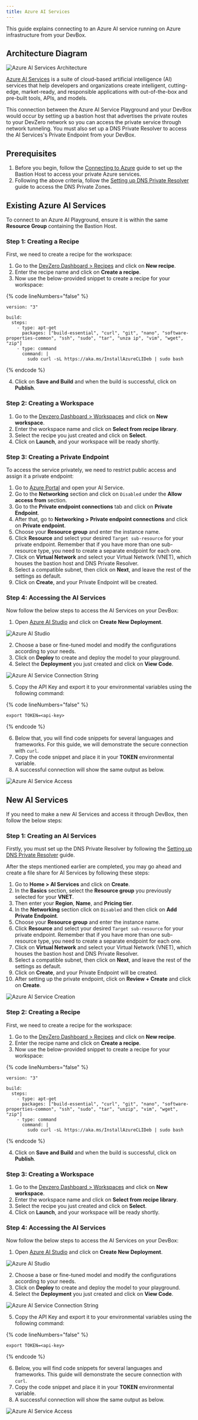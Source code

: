 ```yaml
---
title: Azure AI Services
---
```

This guide explains connecting to an Azure AI service running on Azure infrastructure from your DevBox.

## Architecture Diagram

![Azure AI Services Architecture](../../../.gitbook/assets/azure-ai-architecture.png)

<!-- markdown-link-check-disable-next-line -->
[Azure AI Services](https://azure.microsoft.com/en-us/products/ai-services/) is a suite of cloud-based artificial intelligence (AI) services that help developers and organizations create intelligent, cutting-edge, market-ready, and responsible applications with out-of-the-box and pre-built tools, APIs, and models.

This connection between the Azure AI Service Playground and your DevBox would occur by setting up a bastion host that advertises the private routes to your DevZero network so you can access the private service through network tunneling. You must also set up a DNS Private Resolver to access the AI Services's Private Endpoint from your DevBox.

## Prerequisites

1. Before you begin, follow the [Connecting to Azure](../../existing-network/connecting-to-azure.md) guide to set up the Bastion Host to access your private Azure services.
2. Following the above criteria, follow the [Setting up DNS Private Resolver](./setting-up-dns-private-resolver.md) guide to access the DNS Private Zones.

## Existing Azure AI Services

To connect to an Azure AI Playground, ensure it is within the same **Resource Group** containing the Bastion Host.

### Step 1: Creating a Recipe

First, we need to create a recipe for the workspace:

1. Go to the [DevZero Dashboard > Recipes](https://www.devzero.io/dashboard/recipes) and click on **New recipe**.
2. Enter the recipe name and click on **Create a recipe**.
3. Now use the below-provided snippet to create a recipe for your workspace:

{% code lineNumbers="false" %}
```
version: "3"

build:
  steps:
    - type: apt-get
      packages: ["build-essential", "curl", "git", "nano", "software-properties-common", "ssh", "sudo", "tar", "unza ip", "vim", "wget", "zip"]
    - type: command
      command: |
        sudo curl -sL https://aka.ms/InstallAzureCLIDeb | sudo bash
```
{% endcode %}

4. Click on **Save and Build** and when the build is successful, click on **Publish**.

### Step 2: Creating a Workspace

1. Go to the [Devzero Dashboard > Workspaces](https://www.devzero.io/dashboard/workspaces) and click on **New workspace**.
2. Enter the workspace name and click on **Select from recipe library**.
3. Select the recipe you just created and click on **Select**.
4. Click on **Launch**, and your workspace will be ready shortly.

### Step 3: Creating a Private Endpoint

To access the service privately, we need to restrict public access and assign it a private endpoint:

1. Go to [Azure Portal](https://portal.azure.com) and open your AI Service.
2. Go to the **Networking** section and click on `Disabled` under the **Allow access from** section.
3. Go to the **Private endpoint connections** tab and click on **Private Endpoint**.
4. After that, go to **Networking > Private endpoint connections** and click on **Private endpoint**.
5. Choose your **Resource group** and enter the instance name.
6. Click **Resource** and select your desired `Target sub-resource` for your private endpoint. Remember that if you have more than one sub-resource type, you need to create a separate endpoint for each one.
7. Click on **Virtual Network** and select your Virtual Network (VNET), which houses the bastion host and DNS Private Resolver.
8. Select a compatible subnet, then click on **Next**, and leave the rest of the settings as default.
9. Click on **Create**, and your Private Endpoint will be created.

### Step 4: Accessing the AI Services

Now follow the below steps to access the AI Services on your DevBox:

<!-- markdown-link-check-disable-next-line -->
1. Open [Azure AI Studio](https://ai.azure.com/resource/playground) and click on **Create New Deployment**.

![Azure AI Studio](../../../.gitbook/assets/azure-ai-studio.png)

2. Choose a base or fine-tuned model and modify the configurations according to your needs.
3. Click on **Deploy** to create and deploy the model to your playground.
4. Select the **Deployment** you just created and click on **View Code**.

![Azure AI Service Connection String](../../../.gitbook/assets/azure-ai-connection.png)

5. Copy the API Key and export it to your environmental variables using the following command:

{% code lineNumbers="false" %}
```
export TOKEN=<api-key>
```
{% endcode %}

6. Below that, you will find code snippets for several languages and frameworks. For this guide, we will demonstrate the secure connection with `curl`.
7. Copy the code snippet and place it in your **TOKEN** environmental variable.
8. A successful connection will show the same output as below.

![Azure AI Service Access](../../../.gitbook/assets/azure-ai-access.png)

## New AI Services

If you need to make a new AI Services and access it through DevBox, then follow the below steps:

### Step 1: Creating an AI Services

Firstly, you must set up the DNS Private Resolver by following the [Setting up DNS Private Resolver](./setting-up-dns-private-resolver.md) guide.

After the steps mentioned earlier are completed, you may go ahead and create a file share for AI Services by following these steps:

1. Go to **Home > AI Services** and click on **Create**.
2. In the **Basics** section, select the **Resource group** you previously selected for your **VNET**.
3. Then enter your **Region**, **Name**, and **Pricing tier**.
4. In the **Networking** section click on `Disabled` and then click on **Add Private Endpoint**.
5. Choose your **Resource group** and enter the instance name.
6. Click **Resource** and select your desired `Target sub-resource` for your private endpoint. Remember that if you have more than one sub-resource type, you need to create a separate endpoint for each one.
7. Click on **Virtual Network** and select your Virtual Network (VNET), which houses the bastion host and DNS Private Resolver.
8. Select a compatible subnet, then click on **Next**, and leave the rest of the settings as default.
9. Click on **Create**, and your Private Endpoint will be created.
10. After setting up the private endpoint, click on **Review + Create** and click on **Create**.

![Azure AI Service Creation](../../../.gitbook/assets/azure-ai-creation.png)

### Step 2: Creating a Recipe

First, we need to create a recipe for the workspace:

1. Go to the [DevZero Dashboard > Recipes](https://www.devzero.io/dashboard/recipes) and click on **New recipe**.
2. Enter the recipe name and click on **Create a recipe**.
3. Now use the below-provided snippet to create a recipe for your workspace:

{% code lineNumbers="false" %}
```
version: "3"

build:
  steps:
    - type: apt-get
      packages: ["build-essential", "curl", "git", "nano", "software-properties-common", "ssh", "sudo", "tar", "unzip", "vim", "wget", "zip"]
    - type: command
      command: |
        sudo curl -sL https://aka.ms/InstallAzureCLIDeb | sudo bash
```
{% endcode %}

4. Click on **Save and Build** and when the build is successful, click on **Publish**.

### Step 3: Creating a Workspace

1. Go to the [Devzero Dashboard > Workspaces](https://www.devzero.io/dashboard/workspaces) and click on **New workspace**.
2. Enter the workspace name and click on **Select from recipe library**.
3. Select the recipe you just created and click on **Select**.
4. Click on **Launch**, and your workspace will be ready shortly.

### Step 4: Accessing the AI Services

Now follow the below steps to access the AI Services on your DevBox:

<!-- markdown-link-check-disable-next-line -->
1. Open [Azure AI Studio](https://ai.azure.com/resource/playground) and click on **Create New Deployment**.

![Azure AI Studio](../../../.gitbook/assets/azure-ai-studio.png)

2. Choose a base or fine-tuned model and modify the configurations according to your needs.
3. Click on **Deploy** to create and deploy the model to your playground.
4. Select the **Deployment** you just created and click on **View Code**.

![Azure AI Service Connection String](../../../.gitbook/assets/azure-ai-connection.png)

5. Copy the API Key and export it to your environmental variables using the following command:

{% code lineNumbers="false" %}
```
export TOKEN=<api-key>
```
{% endcode %}

6. Below, you will find code snippets for several languages and frameworks. This guide will demonstrate the secure connection with `curl`.
7. Copy the code snippet and place it in your **TOKEN** environmental variable.
8. A successful connection will show the same output as below.

![Azure AI Service Access](../../../.gitbook/assets/azure-ai-access.png)
